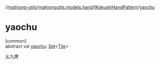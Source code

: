 //[mahjong-utils](../../../index.md)/[mahjongutils.models.hand](../index.md)/[IKokushiHandPattern](index.md)/[yaochu](yaochu.md)

# yaochu

[common]\
abstract val [yaochu](yaochu.md): [Set](https://kotlinlang.org/api/latest/jvm/stdlib/kotlin.collections/-set/index.html)&lt;[Tile](../../mahjongutils.models/-tile/index.md)&gt;

幺九牌
